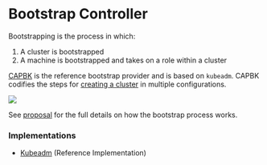 # Bootstrap Controller
<!-- TODO -->
Bootstrapping is the process in which:

1. A cluster is bootstrapped
1. A machine is bootstrapped and takes on a role within a cluster

[CAPBK](https://github.com/kubernetes-sigs/cluster-api/tree/master/bootstrap/kubeadm) is the reference bootstrap provider and is based on `kubeadm`. CAPBK codifies the steps for [creating a cluster](https://kubernetes.io/docs/setup/production-environment/tools/kubeadm/create-cluster-kubeadm/) in multiple configurations.

![](../../../images/bootstrap-controller.png)

See [proposal](https://github.com/kubernetes-sigs/cluster-api/blob/master/docs/proposals/20190610-machine-states-preboot-bootstrapping.md) for the full details on how the bootstrap process works.

### Implementations

* [Kubeadm](https://github.com/kubernetes-sigs/cluster-api/tree/master/bootstrap/kubeadm) (Reference Implementation)
